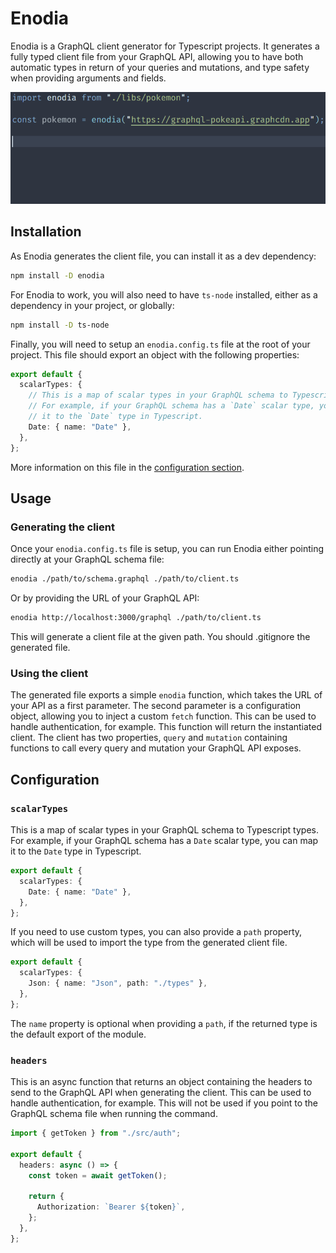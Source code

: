 # Enodia

Enodia is a GraphQL client generator for Typescript projects. It generates a
fully typed client file from your GraphQL API, allowing you to have both
automatic types in return of your queries and mutations, and type safety when
providing arguments and fields.

![A client generated by Enodia used to access the Pokemon GraphQL API (https://graphql-pokeapi.vercel.app/)](./readme/enodia.gif)

## Installation

As Enodia generates the client file, you can install it as a dev dependency:

```bash
npm install -D enodia
```

For Enodia to work, you will also need to have `ts-node` installed, either as a
dependency in your project, or globally:

```bash
npm install -D ts-node
```

Finally, you will need to setup an `enodia.config.ts` file at the root of your
project. This file should export an object with the following properties:

```typescript
export default {
  scalarTypes: {
    // This is a map of scalar types in your GraphQL schema to Typescript types.
    // For example, if your GraphQL schema has a `Date` scalar type, you can map
    // it to the `Date` type in Typescript.
    Date: { name: "Date" },
  },
};
```

More information on this file in the [configuration section](#configuration).

## Usage

### Generating the client

Once your `enodia.config.ts` file is setup, you can run Enodia either pointing
directly at your GraphQL schema file:

```bash
enodia ./path/to/schema.graphql ./path/to/client.ts
```

Or by providing the URL of your GraphQL API:

```bash
enodia http://localhost:3000/graphql ./path/to/client.ts
```

This will generate a client file at the given path. You should .gitignore the
generated file.

### Using the client

The generated file exports a simple `enodia` function, which takes the URL of
your API as a first parameter. The second parameter is a configuration object,
allowing you to inject a custom `fetch` function. This can be used to handle
authentication, for example. This function will return the instantiated client.
The client has two properties, `query` and `mutation` containing functions to
call every query and mutation your GraphQL API exposes.

## Configuration

### `scalarTypes`

This is a map of scalar types in your GraphQL schema to Typescript types. For
example, if your GraphQL schema has a `Date` scalar type, you can map it to the
`Date` type in Typescript.

```typescript
export default {
  scalarTypes: {
    Date: { name: "Date" },
  },
};
```

If you need to use custom types, you can also provide a `path` property, which
will be used to import the type from the generated client file.

```typescript
export default {
  scalarTypes: {
    Json: { name: "Json", path: "./types" },
  },
};
```

The `name` property is optional when providing a `path`, if the returned type is
the default export of the module.

### `headers`

This is an async function that returns an object containing the headers to send
to the GraphQL API when generating the client. This can be used to handle
authentication, for example. This will not be used if you point to the GraphQL
schema file when running the command.

```typescript
import { getToken } from "./src/auth";

export default {
  headers: async () => {
    const token = await getToken();

    return {
      Authorization: `Bearer ${token}`,
    };
  },
};
```
